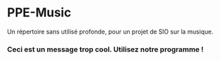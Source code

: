 # PPE-Music
Un répertoire sans utilisé profonde, pour un projet de SIO sur la musique.


### Ceci est un message trop cool. Utilisez notre programme !
